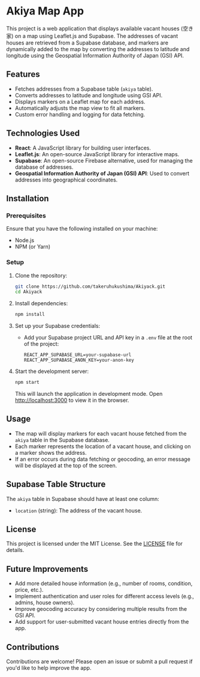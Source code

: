 # Akiya Map App
 
 This project is a web application that displays available vacant houses (空き家) on a map using Leaflet.js and Supabase. The addresses of vacant houses are retrieved from a Supabase database, and markers are dynamically added to the map by converting the addresses to latitude and longitude using the Geospatial Information Authority of Japan (GSI) API.
 
 ## Features
 - Fetches addresses from a Supabase table (`akiya` table).
 - Converts addresses to latitude and longitude using GSI API.
 - Displays markers on a Leaflet map for each address.
 - Automatically adjusts the map view to fit all markers.
 - Custom error handling and logging for data fetching.
 
 ## Technologies Used
 - **React**: A JavaScript library for building user interfaces.
 - **Leaflet.js**: An open-source JavaScript library for interactive maps.
 - **Supabase**: An open-source Firebase alternative, used for managing the database of addresses.
 - **Geospatial Information Authority of Japan (GSI) API**: Used to convert addresses into geographical coordinates.
 
 ## Installation
 
 ### Prerequisites
 Ensure that you have the following installed on your machine:
 - Node.js
 - NPM (or Yarn)
 
 ### Setup
 
 1. Clone the repository:
    ```bash
    git clone https://github.com/takeruhukushima/Akiyack.git
    cd Akiyack
    ```
 
 2. Install dependencies:
    ```bash
    npm install
    ```
 
 3. Set up your Supabase credentials:
    - Add your Supabase project URL and API key in a `.env` file at the root of the project:
      ```env
      REACT_APP_SUPABASE_URL=your-supabase-url
      REACT_APP_SUPABASE_ANON_KEY=your-anon-key
      ```
 
 4. Start the development server:
    ```bash
    npm start
    ```
 
    This will launch the application in development mode. Open [http://localhost:3000](http://localhost:3000) to view it in the browser.
 
 ## Usage
 
 - The map will display markers for each vacant house fetched from the `akiya` table in the Supabase database.
 - Each marker represents the location of a vacant house, and clicking on a marker shows the address.
 - If an error occurs during data fetching or geocoding, an error message will be displayed at the top of the screen.
 
 ## Supabase Table Structure
 
 The `akiya` table in Supabase should have at least one column:
 - `location` (string): The address of the vacant house.
 
 ## License
 
 This project is licensed under the MIT License. See the [LICENSE](LICENSE) file for details.
 
 ## Future Improvements
 - Add more detailed house information (e.g., number of rooms, condition, price, etc.).
 - Implement authentication and user roles for different access levels (e.g., admins, house owners).
 - Improve geocoding accuracy by considering multiple results from the GSI API.
 - Add support for user-submitted vacant house entries directly from the app.
 
 ## Contributions
 
 Contributions are welcome! Please open an issue or submit a pull request if you'd like to help improve the app.